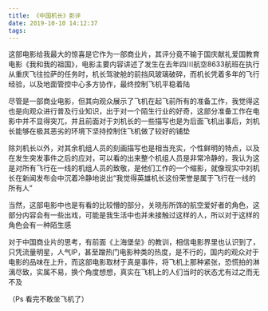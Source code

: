 ```yaml
---
title: 《中国机长》影评
date: 2019-10-10 14:12:37
tags:
---
```


这部电影给我最大的惊喜是它作为一部商业片，其评分竟不输于国庆献礼爱国教育电影《我和我的祖国》，电影主要内容讲述了发生在去年四川航空8633航班在执行从重庆飞往拉萨的任务时，机长驾驶舱的前挡风玻璃破碎，而机长凭着多年的飞行经验，以及地面管控中心多方协作，最终控制飞机平稳着陆

尽管是一部商业电影，但其向观众展示了飞机在起飞前所有的准备工作，我觉得这也是向观众进行普及行业知识，出于对一个陌生行业的好奇，这部分准备工作在电影中并不显得突兀，并且前面对于刘机长的一些描写也是为后面飞机出事后，刘机长能够在极其恶劣的环境下坚持控制住飞机做了较好的铺垫

除刘机长以外，对其余机组人员的刻画描写也是相当充实，个性鲜明的特点，以及在发生突发事件之后的应对，可以看的出来整个机组人员是非常冷静的，我认为这是对所有飞行在一线的机组人员的致敬，是他们工作的一个缩影，就像现实中刘机长在新闻发布会中沉着冷静地说出“我觉得英雄机长这份荣誉是属于飞行在一线的所有人”

当然，这部电影中也是有看的比较懵的部分，关晓彤所饰的航空爱好者的角色，这部分内容会有一些出戏，可能是我生活中也并未接触过这样的人，所以对于这样的角色会有一种陌生感

对于中国商业片的思考，有前面《上海堡垒》的教训，相信电影界里也认识到了，只凭流量明星，人气IP，甚至蹭热门电影种类的热度，是不行的，国内的观众对于电影的品味在上升，而这部电影取材于真是事件，将飞机上那种紧张，恐慌拍的淋漓尽致，实属不易，换个角度想想，真实在飞机上的人们当时的状态尤有过之而无不及

（Ps 看完不敢坐飞机了）